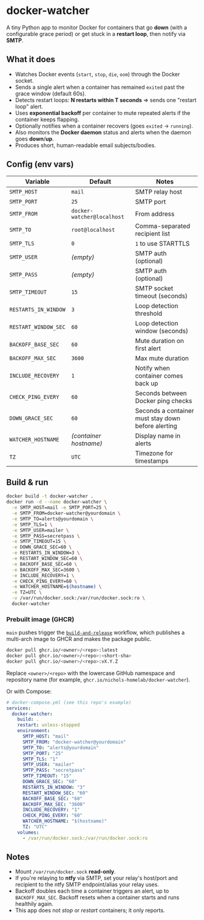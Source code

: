 # docker-watcher

A tiny Python app to monitor Docker for containers that go **down** (with a configurable grace period) or get stuck in a **restart loop**, then notify via **SMTP**.

## What it does

- Watches Docker events (`start`, `stop`, `die`, `oom`) through the Docker socket.
- Sends a single alert when a container has remained `exited` past the grace window (default 60s).
- Detects restart loops: **N restarts within T seconds** ⇒ sends one "restart loop" alert.
- Uses **exponential backoff** per container to mute repeated alerts if the container keeps flapping.
- Optionally notifies when a container recovers (goes `exited` → `running`).
- Also monitors the **Docker daemon** status and alerts when the daemon goes **down**/**up**.
- Produces short, human-readable email subjects/bodies.

## Config (env vars)

| Variable | Default | Notes |
|---------|---------|-------|
| `SMTP_HOST` | `mail` | SMTP relay host |
| `SMTP_PORT` | `25` | SMTP port |
| `SMTP_FROM` | `docker-watcher@localhost` | From address |
| `SMTP_TO` | `root@localhost` | Comma-separated recipient list |
| `SMTP_TLS` | `0` | `1` to use STARTTLS |
| `SMTP_USER` | *(empty)* | SMTP auth (optional) |
| `SMTP_PASS` | *(empty)* | SMTP auth (optional) |
| `SMTP_TIMEOUT` | `15` | SMTP socket timeout (seconds) |
| `RESTARTS_IN_WINDOW` | `3` | Loop detection threshold |
| `RESTART_WINDOW_SEC` | `60` | Loop detection window (seconds) |
| `BACKOFF_BASE_SEC` | `60` | Mute duration on first alert |
| `BACKOFF_MAX_SEC` | `3600` | Max mute duration |
| `INCLUDE_RECOVERY` | `1` | Notify when container comes back up |
| `CHECK_PING_EVERY` | `60` | Seconds between Docker ping checks |
| `DOWN_GRACE_SEC` | `60` | Seconds a container must stay down before alerting |
| `WATCHER_HOSTNAME` | *(container hostname)* | Display name in alerts |
| `TZ` | `UTC` | Timezone for timestamps |

## Build & run

```bash
docker build -t docker-watcher .
docker run -d --name docker-watcher \
  -e SMTP_HOST=mail -e SMTP_PORT=25 \
  -e SMTP_FROM=docker-watcher@yourdomain \
  -e SMTP_TO=alerts@yourdomain \
  -e SMTP_TLS=1 \
  -e SMTP_USER=mailer \
  -e SMTP_PASS=secretpass \
  -e SMTP_TIMEOUT=15 \
  -e DOWN_GRACE_SEC=60 \
  -e RESTARTS_IN_WINDOW=3 \
  -e RESTART_WINDOW_SEC=60 \
  -e BACKOFF_BASE_SEC=60 \
  -e BACKOFF_MAX_SEC=3600 \
  -e INCLUDE_RECOVERY=1 \
  -e CHECK_PING_EVERY=60 \
  -e WATCHER_HOSTNAME=$(hostname) \
  -e TZ=UTC \
  -v /var/run/docker.sock:/var/run/docker.sock:ro \
  docker-watcher
```

### Prebuilt image (GHCR)

`main` pushes trigger the [`build-and-release`](.github/workflows/build-and-release.yml) workflow, which publishes a multi-arch image to GHCR and makes the package public.

```bash
docker pull ghcr.io/<owner>/<repo>:latest
docker pull ghcr.io/<owner>/<repo>:<short-sha>
docker pull ghcr.io/<owner>/<repo>:vX.Y.Z
```

Replace `<owner>/<repo>` with the lowercase GitHub namespace and repository name (for example, `ghcr.io/nichols-homelab/docker-watcher`).

Or with Compose:

```yaml
# docker-compose.yml (see this repo's example)
services:
  docker-watcher:
    build: .
    restart: unless-stopped
    environment:
      SMTP_HOST: "mail"
      SMTP_FROM: "docker-watcher@yourdomain"
      SMTP_TO: "alerts@yourdomain"
      SMTP_PORT: "25"
      SMTP_TLS: "1"
      SMTP_USER: "mailer"
      SMTP_PASS: "secretpass"
      SMTP_TIMEOUT: "15"
      DOWN_GRACE_SEC: "60"
      RESTARTS_IN_WINDOW: "3"
      RESTART_WINDOW_SEC: "60"
      BACKOFF_BASE_SEC: "60"
      BACKOFF_MAX_SEC: "3600"
      INCLUDE_RECOVERY: "1"
      CHECK_PING_EVERY: "60"
      WATCHER_HOSTNAME: "$(hostname)"
      TZ: "UTC"
    volumes:
      - /var/run/docker.sock:/var/run/docker.sock:ro
```

## Notes

- Mount `/var/run/docker.sock` **read-only**.
- If you're relaying to **ntfy** via SMTP, set your relay's host/port and recipient to the ntfy SMTP endpoint/alias your relay uses.
- Backoff doubles each time a container triggers an alert, up to `BACKOFF_MAX_SEC`. Backoff resets when a container starts and runs healthily again.
- This app does not *stop* or *restart* containers; it only reports. 
